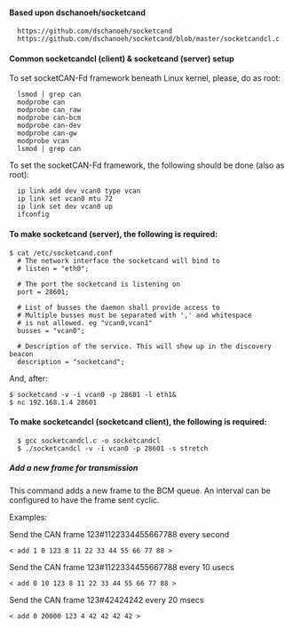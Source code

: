 #### Based upon dschanoeh/socketcand
```
  https://github.com/dschanoeh/socketcand
  https://github.com/dschanoeh/socketcand/blob/master/socketcandcl.c
```
#### Common socketcandcl (client) & socketcand (server) setup

To set socketCAN-Fd framework beneath Linux kernel, please, do as root:
```
  lsmod | grep can
  modprobe can
  modprobe can_raw
  modprobe can-bcm
  modprobe can-dev
  modprobe can-gw
  modprobe vcan
  lsmod | grep can
```
To set the socketCAN-Fd framework, the following should be done (also as root):
```
  ip link add dev vcan0 type vcan
  ip link set vcan0 mtu 72
  ip link set dev vcan0 up
  ifconfig
```
#### To make socketcand (server), the following is required:
```
$ cat /etc/socketcand.conf 
  # The network interface the socketcand will bind to
  # listen = "eth0";

  # The port the socketcand is listening on
  port = 28601;

  # List of busses the daemon shall provide access to
  # Multiple busses must be separated with ',' and whitespace
  # is not allowed. eg "vcan0,vcan1"
  busses = "vcan0";

  # Description of the service. This will show up in the discovery beacon
  description = "socketcand";
```
And, after:
```
$ socketcand -v -i vcan0 -p 28601 -l eth1&
$ nc 192.168.1.4 28601
```
#### To make socketcandcl (socketcand client), the following is required:
```
  $ gcc socketcandcl.c -o socketcandcl
  $ ./socketcandcl -v -i vcan0 -p 28601 -s stretch
```
##### Add a new frame for transmission #####
This command adds a new frame to the BCM queue. An interval can be configured to have the frame sent cyclic.

Examples:

Send the CAN frame 123#1122334455667788 every second

    < add 1 0 123 8 11 22 33 44 55 66 77 88 >

Send the CAN frame 123#1122334455667788 every 10 usecs

    < add 0 10 123 8 11 22 33 44 55 66 77 88 >

Send the CAN frame 123#42424242 every 20 msecs

    < add 0 20000 123 4 42 42 42 42 >
